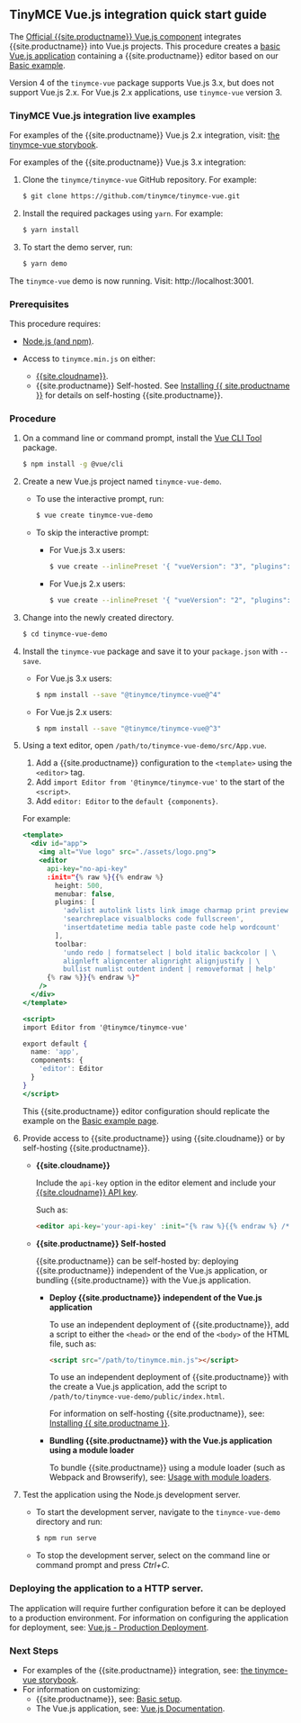 ## TinyMCE Vue.js integration quick start guide

The [Official {{site.productname}} Vue.js component](https://github.com/tinymce/tinymce-vue) integrates {{site.productname}} into Vue.js projects.
This procedure creates a [basic Vue.js application](https://cli.vuejs.org/guide/creating-a-project.html#vue-create) containing a {{site.productname}} editor based on our [Basic example]({{site.baseurl}}/demo/basic-example/).

Version 4 of the `tinymce-vue` package supports Vue.js 3.x, but does not support Vue.js 2.x. For Vue.js 2.x applications, use `tinymce-vue` version 3.

### TinyMCE Vue.js integration live examples

For examples of the {{site.productname}} Vue.js 2.x integration, visit: [the tinymce-vue storybook](https://tinymce.github.io/tinymce-vue/).

For examples of the {{site.productname}} Vue.js 3.x integration:
1. Clone the `tinymce/tinymce-vue` GitHub repository. For example:

    ```sh
    $ git clone https://github.com/tinymce/tinymce-vue.git
    ```

2. Install the required packages using `yarn`. For example:

    ```sh
    $ yarn install
    ```

3. To start the demo server, run:

    ```sh
    $ yarn demo
    ```

The `tinymce-vue` demo is now running. Visit: http://localhost:3001.

### Prerequisites

This procedure requires:
* [Node.js (and npm)](https://nodejs.org/).
* Access to `tinymce.min.js` on either:

    * [{{site.cloudname}}]({{site.baseurl}}/cloud-deployment-guide/editor-and-features/).
    * {{site.productname}} Self-hosted. See [Installing {{ site.productname }}]({{site.baseurl}}/general-configuration-guide/advanced-install/) for details on self-hosting {{site.productname}}.

### Procedure

1. On a command line or command prompt, install the [Vue CLI Tool](https://cli.vuejs.org/#getting-started) package.

    ```sh
    $ npm install -g @vue/cli
    ```

2. Create a new Vue.js project named `tinymce-vue-demo`.

    * To use the interactive prompt, run:

      ```sh
      $ vue create tinymce-vue-demo
      ```

    * To skip the interactive prompt:
        
      * For Vue.js 3.x users:
      
        ```sh
        $ vue create --inlinePreset '{ "vueVersion": "3", "plugins": {} }' tinymce-vue-demo
        ```

      * For Vue.js 2.x users:

        ```sh
        $ vue create --inlinePreset '{ "vueVersion": "2", "plugins": {} }' tinymce-vue-demo
        ```

3. Change into the newly created directory.

    ```sh
    $ cd tinymce-vue-demo
    ```

4. Install the `tinymce-vue` package and save it to your `package.json` with `--save`.

    * For Vue.js 3.x users:

      ```sh
      $ npm install --save "@tinymce/tinymce-vue@^4"
      ```

    * For Vue.js 2.x users:

      ```sh
      $ npm install --save "@tinymce/tinymce-vue@^3"
      ```

5. Using a text editor, open `/path/to/tinymce-vue-demo/src/App.vue`.

    1. Add a {{site.productname}} configuration to the `<template>` using the `<editor>` tag.
    2. Add `import Editor from '@tinymce/tinymce-vue'` to the start of the `<script>`.
    3. Add `editor: Editor` to the `default {components}`.

    For example:

    ```jsx
    <template>
      <div id="app">
        <img alt="Vue logo" src="./assets/logo.png">
        <editor
          api-key="no-api-key"
          :init="{% raw %}{{% endraw %}
            height: 500,
            menubar: false,
            plugins: [
              'advlist autolink lists link image charmap print preview anchor',
              'searchreplace visualblocks code fullscreen',
              'insertdatetime media table paste code help wordcount'
            ],
            toolbar:
              'undo redo | formatselect | bold italic backcolor | \
              alignleft aligncenter alignright alignjustify | \
              bullist numlist outdent indent | removeformat | help'
          {% raw %}}{% endraw %}"
        />
      </div>
    </template>

    <script>
    import Editor from '@tinymce/tinymce-vue'

    export default {
      name: 'app',
      components: {
        'editor': Editor
      }
    }
    </script>
    ```

    This {{site.productname}} editor configuration should replicate the example on the [Basic example page]({{site.baseurl}}/demo/basic-example/).
6. Provide access to {{site.productname}} using {{site.cloudname}} or by self-hosting {{site.productname}}.

    * **{{site.cloudname}}**

        Include the `api-key` option in the editor element and include your [{{site.cloudname}} API key]({{site.accountsignup}}).

        Such as:

        ```html
        <editor api-key='your-api-key' :init="{% raw %}{{% endraw %} /* your other settings */ {% raw %}}{% endraw %}" />
        ```

    * **{{site.productname}} Self-hosted**

      {{site.productname}} can be self-hosted by: deploying {{site.productname}} independent of the Vue.js application, or bundling {{site.productname}} with the Vue.js application.

      * **Deploy {{site.productname}} independent of the Vue.js application**

        To use an independent deployment of {{site.productname}}, add a script to either the `<head>` or the end of the `<body>` of the HTML file, such as:

        ```html
        <script src="/path/to/tinymce.min.js"></script>
        ```

        To use an independent deployment of {{site.productname}} with the create a Vue.js application, add the script to `/path/to/tinymce-vue-demo/public/index.html`.

        For information on self-hosting {{site.productname}}, see: [Installing {{ site.productname }}]({{site.baseurl}}/general-configuration-guide/advanced-install/).

      * **Bundling {{site.productname}} with the Vue.js application using a module loader**

          To bundle {{site.productname}} using a module loader (such as Webpack and Browserify), see: [Usage with module loaders]({{site.baseurl}}/advanced/usage-with-module-loaders/).

7. Test the application using the Node.js development server.
    * To start the development server, navigate to the `tinymce-vue-demo` directory and run:

        ```sh
        $ npm run serve
        ```

    * To stop the development server, select on the command line or command prompt and press _Ctrl+C_.

### Deploying the application to a HTTP server.
The application will require further configuration before it can be deployed to a production environment. For information on configuring the application for deployment, see: [Vue.js - Production Deployment](https://vuejs.org/v2/guide/deployment.html).

### Next Steps

* For examples of the {{site.productname}} integration, see: [the tinymce-vue storybook](https://tinymce.github.io/tinymce-vue/).
* For information on customizing:
    * {{site.productname}}, see: [Basic setup]({{site.baseurl}}/general-configuration-guide/basic-setup/).
    * The Vue.js application, see: [Vue.js Documentation](https://vuejs.org/v2/guide/).
